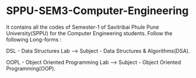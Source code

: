 # SPPU-SEM3-Computer-Engineering
It contains all the codes of Semester-1 of Savitribai Phule Pune University(SPPU) for the Computer Engineering students. 
Follow the following Long-forms : 

DSL - Data Structures Lab --> Subject - Data Structures & Algorithms(DSA).

OOPL - Object Oriented Programming Lab --> Subject - Object Oriented Programming(OOP).

